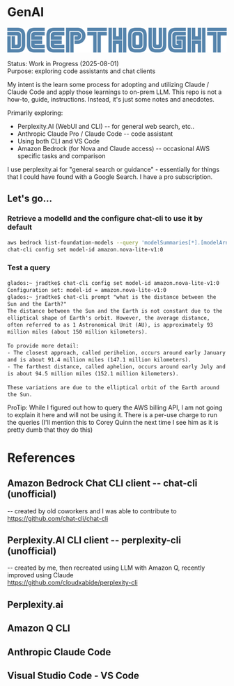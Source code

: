 # GenAI

![DeepThought Banner](Images/DEEPTHOUGHT-Banner.png)

 Status:  Work in Progress (2025-08-01)  
Purpose:  exploring code assistants and chat clients

My intent is the learn some process for adopting and utilizing Claude / Claude Code and apply those learnings to on-prem LLM.  This repo is not a how-to, guide, instructions.  Instead, it's just some notes and anecdotes.

Primarily exploring:

* Perplexity.AI (WebUI and CLI) -- for general web search, etc..
* Anthropic Claude Pro / Claude Code -- code assistant
* Using both CLI and VS Code
* Amazon Bedrock (for Nova and Claude access) -- occasional AWS specific tasks and comparison

I use perplexity.ai for "general search or guidance" - essentially for things that I could have found with a Google Search.  I have a pro subscription.

## Let's go...
### Retrieve a modelId and the configure chat-cli to use it by default
```bash
aws bedrock list-foundation-models --query 'modelSummaries[*].[modelArn, modelId, modelName]' --output text | grep novak
chat-cli config set model-id amazon.nova-lite-v1:0
```

### Test a query
```
glados:~ jradtke$ chat-cli config set model-id amazon.nova-lite-v1:0
Configuration set: model-id = amazon.nova-lite-v1:0
glados:~ jradtke$ chat-cli prompt "what is the distance between the Sun and the Earth?"
The distance between the Sun and the Earth is not constant due to the elliptical shape of Earth's orbit. However, the average distance, often referred to as 1 Astronomical Unit (AU), is approximately 93 million miles (about 150 million kilometers).

To provide more detail:
- The closest approach, called perihelion, occurs around early January and is about 91.4 million miles (147.1 million kilometers).
- The farthest distance, called aphelion, occurs around early July and is about 94.5 million miles (152.1 million kilometers).

These variations are due to the elliptical orbit of the Earth around the Sun.
```

ProTip:  While I figured out how to query the AWS billing API, I am not going to explain it here and will not be using it.  There is a per-use charge to run the queries (I'll mention this to Corey Quinn the next time I see him as it is pretty dumb that they do this)

# References
## Amazon Bedrock Chat CLI client -- chat-cli (unofficial)
-- created by old coworkers and I  was able to contribute to   
https://github.com/chat-cli/chat-cli

## Perplexity.AI CLI client -- perplexity-cli (unofficial)
-- created by me, then recreated using LLM with Amazon Q, recently improved using Claude  
https://github.com/cloudxabide/perplexity-cli

## Perplexity.ai

## Amazon Q CLI

## Anthropic Claude Code

## Visual Studio Code - VS Code
